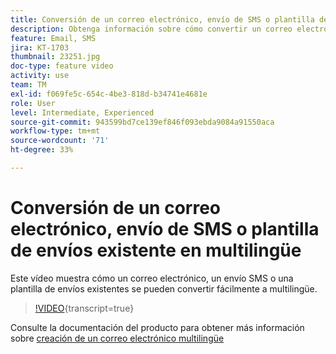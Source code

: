 ```yaml
---
title: Conversión de un correo electrónico, envío de SMS o plantilla de envíos existente en multilingüe
description: Obtenga información sobre cómo convertir un correo electrónico, envío de SMS o plantilla de envíos existente a multilingüe.
feature: Email, SMS
jira: KT-1703
thumbnail: 23251.jpg
doc-type: feature video
activity: use
team: TM
exl-id: f069fe5c-654c-4be3-818d-b34741e4681e
role: User
level: Intermediate, Experienced
source-git-commit: 943599bd7ce139ef846f093ebda9084a91550aca
workflow-type: tm+mt
source-wordcount: '71'
ht-degree: 33%

---
```


# Conversión de un correo electrónico, envío de SMS o plantilla de envíos existente en multilingüe

Este vídeo muestra cómo un correo electrónico, un envío SMS o una plantilla de envíos existentes se pueden convertir fácilmente a multilingüe.

>[!VIDEO](https://video.tv.adobe.com/v/23251?learn=on){transcript=true}

Consulte la documentación del producto para obtener más información sobre [creación de un correo electrónico multilingüe](https://experienceleague.adobe.com/docs/campaign-standard/using/communication-channels/email-messages/creating-a-multilingual-email.html?lang=en)
